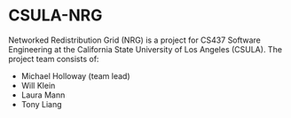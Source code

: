 CSULA-NRG
=========
Networked Redistribution Grid (NRG) is a project for CS437 Software Engineering at the California State University of Los Angeles (CSULA). The project team consists of:

- Michael Holloway (team lead)
- Will Klein
- Laura Mann
- Tony Liang
